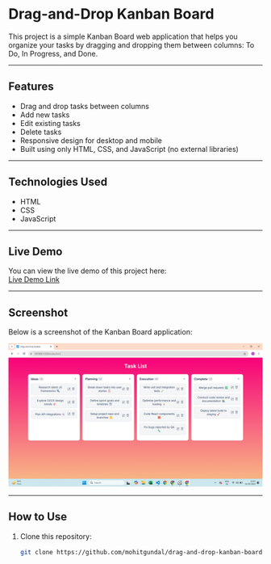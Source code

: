 # Drag-and-Drop Kanban Board

This project is a simple Kanban Board web application that helps you organize your tasks by dragging and dropping them between columns: To Do, In Progress, and Done.

---

## Features

- Drag and drop tasks between columns
- Add new tasks
- Edit existing tasks
- Delete tasks
- Responsive design for desktop and mobile
- Built using only HTML, CSS, and JavaScript (no external libraries)

---

## Technologies Used

- HTML
- CSS
- JavaScript

---

## Live Demo

You can view the live demo of this project here:  
[Live Demo Link]([https://your-live-demo-url.com](https://mohitgundal.github.io/drag-and-drop-kanban-board/))  

---

## Screenshot

Below is a screenshot of the Kanban Board application:

![Kanban Board Screenshot](./images/kanbanSS.png)  

---

## How to Use

1. Clone this repository:

   ```bash
   git clone https://github.com/mohitgundal/drag-and-drop-kanban-board.git
